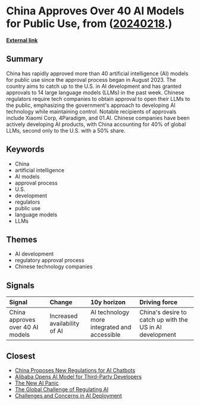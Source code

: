 # __China Approves Over 40 AI Models for Public Use__, from ([20240218](https://kghosh.substack.com/p/20240218).)

__[External link](https://www.oodaloop.com/briefs/2024/01/29/china-approves-over-40-ai-models-for-public-use-in-past-six-months/)__



## Summary

China has rapidly approved more than 40 artificial intelligence (AI) models for public use since the approval process began in August 2023. The country aims to catch up to the U.S. in AI development and has granted approvals to 14 large language models (LLMs) in the past week. Chinese regulators require tech companies to obtain approval to open their LLMs to the public, emphasizing the government's approach to developing AI technology while maintaining control. Notable recipients of approvals include Xiaomi Corp, 4Paradigm, and 01.AI. Chinese companies have been actively developing AI products, with China accounting for 40% of global LLMs, second only to the U.S. with a 50% share.

## Keywords

* China
* artificial intelligence
* AI models
* approval process
* U.S.
* development
* regulators
* public use
* language models
* LLMs

## Themes

* AI development
* regulatory approval process
* Chinese technology companies

## Signals

| Signal                           | Change                       | 10y horizon                                  | Driving force                                            |
|:---------------------------------|:-----------------------------|:---------------------------------------------|:---------------------------------------------------------|
| China approves over 40 AI models | Increased availability of AI | AI technology more integrated and accessible | China's desire to catch up with the US in AI development |

## Closest

* [China Proposes New Regulations for AI Chatbots](b6dc0996967d1b60cd671a3f6a787e9b)
* [Alibaba Opens AI Model for Third-Party Developers](705bb257b4c899939cc0c550f0b9d2fa)
* [The New AI Panic](3c87907a359edc6a80187a597d0c3074)
* [The Global Challenge of Regulating AI](c3301a7146d6814214205c4b43376f17)
* [Challenges and Concerns in AI Deployment](382e9ebc1e518ee49e541da1e6b5f8af)